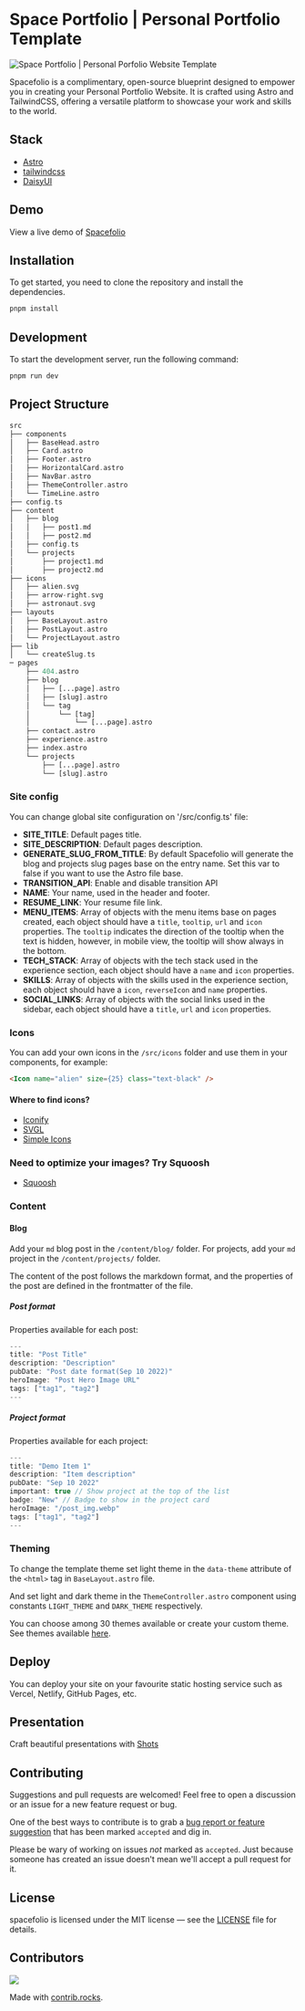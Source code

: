 # Space Portfolio | Personal Portfolio Template

![Space Portfolio | Personal Porfolio Website Template](public/previewPorfolio.png)

Spacefolio is a complimentary, open-source blueprint designed to empower you in creating your Personal Portfolio Website. It is crafted using Astro and TailwindCSS, offering a versatile platform to showcase your work and skills to the world.

## Stack

- [Astro](https://astro.build)
- [tailwindcss](https://tailwindcss.com/)
- [DaisyUI](https://daisyui.com/)

## Demo

View a live demo of [Spacefolio](https://spacefolio-iota.vercel.app/)

## Installation

To get started, you need to clone the repository and install the dependencies.

```bash
pnpm install
```

## Development
To start the development server, run the following command:

```bash
pnpm run dev
```

## Project Structure

```php
src
├── components
│   ├── BaseHead.astro
│   ├── Card.astro
│   ├── Footer.astro
│   ├── HorizontalCard.astro
│   ├── NavBar.astro
│   ├── ThemeController.astro
│   └── TimeLine.astro
├── config.ts
├── content
│   ├── blog
│   │   ├── post1.md
│   │   ├── post2.md
│   ├── config.ts
│   └── projects
│       ├── project1.md
│       ├── project2.md
├── icons
│   ├── alien.svg
│   ├── arrow-right.svg
│   ├── astronaut.svg
├── layouts
│   ├── BaseLayout.astro
│   ├── PostLayout.astro
│   └── ProjectLayout.astro
├── lib
│   └── createSlug.ts
─ pages
    ├── 404.astro
    ├── blog
    │   ├── [...page].astro
    │   ├── [slug].astro
    │   └── tag
    │       └── [tag]
    │           └── [...page].astro
    ├── contact.astro
    ├── experience.astro
    ├── index.astro
    └── projects
        ├── [...page].astro
        └── [slug].astro
```
### Site config

You can change global site configuration on '/src/config.ts' file:

- **SITE_TITLE**: Default pages title.
- **SITE_DESCRIPTION**: Default pages description.
- **GENERATE_SLUG_FROM_TITLE**: By default Spacefolio will generate the blog and projects slug pages base on the entry name. Set this var to false if you want to use the Astro file base.
- **TRANSITION_API**: Enable and disable transition API
- **NAME**: Your name, used in the header and footer.
- **RESUME_LINK**: Your resume file link.
- **MENU_ITEMS**: Array of objects with the menu items base on pages created, each object should have a `title`, `tooltip`, `url` and `icon` properties. The `tooltip` indicates the direction of the tooltip when the text is hidden, however, in mobile view, the tooltip will show always in the bottom.
- **TECH_STACK**: Array of objects with the tech stack used in the experience section, each object should have a `name` and `icon` properties.
- **SKILLS**: Array of objects with the skills used in the experience section, each object should have a `icon`, `reverseIcon` and `name` properties.
- **SOCIAL_LINKS**: Array of objects with the social links used in the sidebar, each object should have a `title`, `url` and `icon` properties.

### Icons

You can add your own icons in the `/src/icons` folder and use them in your components, for example:

```html
<Icon name="alien" size={25} class="text-black" />
```

#### Where to find icons?
- [Iconify](https://icon-sets.iconify.design/)
- [SVGL](https://svgl.vercel.app/)
- [Simple Icons](https://simpleicons.org/)

### Need to optimize your images? Try Squoosh
- [Squoosh](https://squoosh.app/)

### Content
#### Blog

Add your `md` blog post in the `/content/blog/` folder. For projects, add your `md` project in the `/content/projects/` folder.

The content of the post follows the markdown format, and the properties of the post are defined in the frontmatter of the file.

##### Post format

Properties available for each post:

```js
---
title: "Post Title"
description: "Description"
pubDate: "Post date format(Sep 10 2022)"
heroImage: "Post Hero Image URL"
tags: ["tag1", "tag2"]
---
```

##### Project format

Properties available for each project:
```js
---
title: "Demo Item 1"
description: "Item description"
pubDate: "Sep 10 2022"
important: true // Show project at the top of the list
badge: "New" // Badge to show in the project card
heroImage: "/post_img.webp"
tags: ["tag1", "tag2"]
---
```




### Theming

To change the template theme set light theme in the `data-theme` attribute of the `<html>` tag in `BaseLayout.astro` file.

And set light and dark theme in the `ThemeController.astro` component using constants `LIGHT_THEME` and `DARK_THEME` respectively.

You can choose among 30 themes available or create your custom theme. See themes available [here](https://daisyui.com/docs/themes/).


## Deploy

You can deploy your site on your favourite static hosting service such as Vercel, Netlify, GitHub Pages, etc.

## Presentation
Craft beautiful presentations with [Shots](https://shots.so/)

## Contributing

Suggestions and pull requests are welcomed! Feel free to open a discussion or an issue for a new feature request or bug.

One of the best ways to contribute is to grab a [bug report or feature suggestion](https://github.com/Nogyboy/spacefolio/issues) that has been marked `accepted` and dig in.

Please be wary of working on issues _not_ marked as `accepted`. Just because someone has created an issue doesn't mean we'll accept a pull request for it.

## License

spacefolio is licensed under the MIT license — see the [LICENSE](https://github.com/Nogyboy/spacefolio/blob/main/LICENSE) file for details. 

## Contributors

<a href="https://github.com/Nogyboy/spacefolio/graphs/contributors">
  <img src="https://contrib.rocks/image?repo=Nogyboy/spacefolio" />
</a>

Made with [contrib.rocks](https://contrib.rocks).
